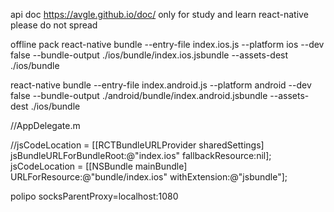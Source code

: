 api doc
https://avgle.github.io/doc/
only for study and learn react-native
please do not spread

offline pack
react-native bundle --entry-file index.ios.js --platform ios --dev false --bundle-output ./ios/bundle/index.ios.jsbundle --assets-dest ./ios/bundle

react-native bundle --entry-file index.android.js --platform android --dev false --bundle-output ./android/bundle/index.android.jsbundle --assets-dest ./ios/bundle


//AppDelegate.m


//jsCodeLocation = [[RCTBundleURLProvider sharedSettings] jsBundleURLForBundleRoot:@"index.ios" fallbackResource:nil];
  jsCodeLocation = [[NSBundle mainBundle] URLForResource:@"bundle/index.ios" withExtension:@"jsbundle"];

polipo socksParentProxy=localhost:1080